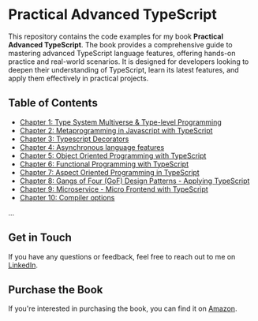# Practical Advanced TypeScript

This repository contains the code examples for my book **Practical Advanced TypeScript**. The book provides a comprehensive guide to mastering advanced TypeScript language features, offering hands-on practice and real-world scenarios. It is designed for developers looking to deepen their understanding of TypeScript, learn its latest features, and apply them effectively in practical projects.

## Table of Contents



- [Chapter 1: Type System Multiverse & Type-level Programming](Chapter%201%20-%20Type%20System%20Multiverse%20%26%20Type-level%20Programming)
- [Chapter 2: Metaprogramming in Javascript with TypeScript](Chapter%202%20-%20Metaprogramming%20in%20Javascript%20with%20TypeScript)
- [Chapter 3: Typescript Decorators](Chapter%203%20-%20Typescript%20Decorators)
- [Chapter 4: Asynchronous language features](Chapter%204%20-%20Asynchronous%20language%20features)
- [Chapter 5: Object Oriented Programming with TypeScript](Chapter%205%20-%20Object%20Oriented%20Programming%20with%20TypeScript)
- [Chapter 6: Functional Programming with TypeScript](Chapter%206%20-%20Functional%20Programming%20with%20TypeScript)
- [Chapter 7: Aspect Oriented Programming in TypeScript](Chapter%207%20-%20Aspect%20Oriented%20Programming%20in%20TypeScript)
- [Chapter 8: Gangs of Four (GoF) Design Patterns - Applying TypeScript](Chapter%208%20-%20Gangs%20of%20Four%20%28GoF%29%20Design%20Patterns%20-%20Applying%20TypeScript)
- [Chapter 9: Microservice - Micro Frontend with TypeScript](Chapter%209%20-%20Microservice%20-%20Micro%20Frontend%20with%20TypeScript)
- [Chapter 10: Compiler options](Chapter%2010%20-%20Compiler%20options)


...

## Get in Touch

If you have any questions or feedback, feel free to reach out to me on [LinkedIn](https://www.linkedin.com/in/ramobledar/).

## Purchase the Book

If you're interested in purchasing the book, you can find it on [Amazon](https://www.amazon.com/Practical-Advanced-TypeScript-Hands-Learning-ebook/dp/B0C4QXBW74/).
